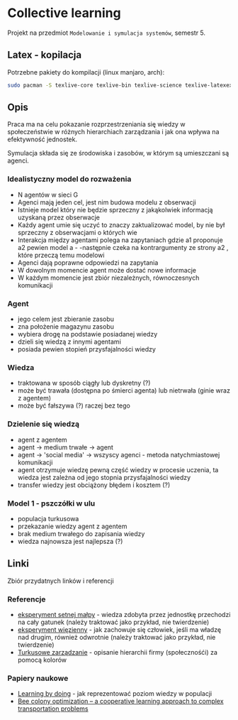 # Collective learning

Projekt na przedmiot `Modelowanie i symulacja systemów`, semestr 5.

## Latex - kopilacja

Potrzebne pakiety do kompilacji (linux manjaro, arch):

```bash
sudo pacman -S texlive-core texlive-bin texlive-science texlive-latexextra
```

## Opis

Praca ma na celu pokazanie rozprzestrzeniania się wiedzy w społeczeństwie w
różnych hierarchiach zarządzania i jak ona wpływa na efektywność jednostek.

Symulacja składa się ze środowiska i zasobów, w którym są umieszczani są agenci.
### Idealistyczny model do rozważenia
- N agentów w sieci G
- Agenci mają jeden cel, jest nim budowa modelu z obserwacji
- Istnieje model który nie będzie sprzeczny z jakąkolwiek informacją uzyskaną przez obserwacje
- Każdy agent umie się uczyć to znaczy zaktualizować model, by nie był sprzeczny z obserwacjami o których wie
- Interakcja między agentami polega na zapytaniach gdzie a1 proponuje a2 pewien model a - -następnie czeka na kontrargumenty ze strony a2 , które przeczą temu modelowi
- Agenci dają poprawne odpowiedzi na zapytania
- W dowolnym momencie agent może dostać nowe informacje
- W każdym momencie jest zbiór niezależnych, równoczesnych komunikacji

### Agent

-   jego celem jest zbieranie zasobu
-   zna położenie magazynu zasobu
-   wybiera drogę na podstawie posiadanej wiedzy
-   dzieli się wiedzą z innymi agentami
-   posiada pewien stopień przysfajalności wiedzy

### Wiedza

-   traktowana w sposób ciągły lub dyskretny (?)
-   może być trawała (dostępna po śmierci agenta) lub nietrwała (ginie wraz z agentem)
-   może być fałszywa (?) raczej bez tego

### Dzielenie się wiedzą

-   agent z agentem
-   agent -> medium trwałe -> agent
-   agent -> 'social media' -> wszyscy agenci - metoda natychmiastowej komunikacji
-   agent otrzymuje wiedzę pewną część wiedzy w procesie uczenia, ta wiedza jest
    zależna od jego stopnia przysfajalności wiedzy
-   transfer wiedzy jest obciążony błędem i kosztem (?)

### Model 1 - pszczółki w ulu

-   populacja turkusowa
-   przekazanie wiedzy agent z agentem
-   brak medium trwałego do zapisania wiedzy
-   wiedza najnowsza jest najlepsza (?)

## Linki

Zbiór przydatnych linków i referencji

### Referencje

-   [eksperyment setnej małpy](https://www.odkrywamyzakryte.com/efekt-setnej-malpy) - wiedza zdobyta
    przez jednostkę przechodzi na cały gatunek (należy traktować jako przykład,
    nie twierdzenie)
-   [eksperyment więzienny](https://pl.wikipedia.org/wiki/Eksperyment_wi%C4%99zienny) - jak
    zachowuje się człowiek, jeśli ma władzę nad drugim, również odwrotnie
    (należy traktować jako przykład, nie twierdzenie)
-   [Turkusowe zarządzanie](http://nagrajbiznes.tv/jakim-kolorem-jestes-frederic-laloux-i-barwy-organizacji/) -
    opisanie hierarchii firmy (społecznośći) za pomocą kolorów

### Papiery naukowe

-   [Learning by doing](https://www.sciencedirect.com/science/article/pii/S1474667015376382) -
    jak reprezentować poziom wiedzy w populacji
-   [Bee colony optimization – a cooperative learning approach to complex transportation problems](https://dspace.library.uu.nl/bitstream/handle/1874/1182/80440109.pdf?sequence=1&fbclid=IwAR1dsfoOfKFLjW-ZZahdJgb0309qeHD09DhKKM2-uOPcZ6JZLREhU-mXZ7k)
